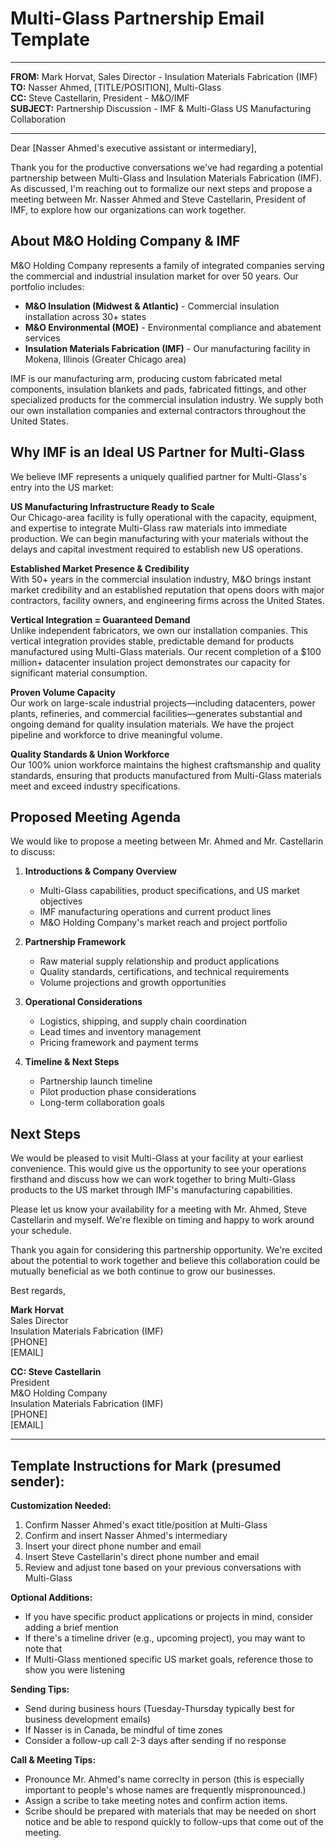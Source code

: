 # Multi-Glass Partnership Email Template

---

**FROM:** Mark Horvat, Sales Director - Insulation Materials Fabrication (IMF)  
**TO:** Nasser Ahmed, [TITLE/POSITION], Multi-Glass  
**CC:** Steve Castellarin, President - M&O/IMF  
**SUBJECT:** Partnership Discussion - IMF & Multi-Glass US Manufacturing Collaboration

---

Dear [Nasser Ahmed's executive assistant or intermediary],

Thank you for the productive conversations we've had regarding a potential partnership between Multi-Glass and Insulation Materials Fabrication (IMF). As discussed, I'm reaching out to formalize our next steps and propose a meeting between Mr. Nasser Ahmed and Steve Castellarin, President of IMF, to explore how our organizations can work together.

## About M&O Holding Company & IMF

M&O Holding Company represents a family of integrated companies serving the commercial and industrial insulation market for over 50 years. Our portfolio includes:

- **M&O Insulation (Midwest & Atlantic)** - Commercial insulation installation across 30+ states
- **M&O Environmental (MOE)** - Environmental compliance and abatement services
- **Insulation Materials Fabrication (IMF)** - Our manufacturing facility in Mokena, Illinois (Greater Chicago area)

IMF is our manufacturing arm, producing custom fabricated metal components, insulation blankets and pads, fabricated fittings, and other specialized products for the commercial insulation industry. We supply both our own installation companies and external contractors throughout the United States.

## Why IMF is an Ideal US Partner for Multi-Glass

We believe IMF represents a uniquely qualified partner for Multi-Glass's entry into the US market:

**US Manufacturing Infrastructure Ready to Scale**  
Our Chicago-area facility is fully operational with the capacity, equipment, and expertise to integrate Multi-Glass raw materials into immediate production. We can begin manufacturing with your materials without the delays and capital investment required to establish new US operations.

**Established Market Presence & Credibility**  
With 50+ years in the commercial insulation industry, M&O brings instant market credibility and an established reputation that opens doors with major contractors, facility owners, and engineering firms across the United States.

**Vertical Integration = Guaranteed Demand**  
Unlike independent fabricators, we own our installation companies. This vertical integration provides stable, predictable demand for products manufactured using Multi-Glass materials. Our recent completion of a $100 million+ datacenter insulation project demonstrates our capacity for significant material consumption.

**Proven Volume Capacity**  
Our work on large-scale industrial projects—including datacenters, power plants, refineries, and commercial facilities—generates substantial and ongoing demand for quality insulation materials. We have the project pipeline and workforce to drive meaningful volume.

**Quality Standards & Union Workforce**  
Our 100% union workforce maintains the highest craftsmanship and quality standards, ensuring that products manufactured from Multi-Glass materials meet and exceed industry specifications.

## Proposed Meeting Agenda

We would like to propose a meeting between Mr. Ahmed and Mr. Castellarin to discuss:

1. **Introductions & Company Overview**
   - Multi-Glass capabilities, product specifications, and US market objectives
   - IMF manufacturing operations and current product lines
   - M&O Holding Company's market reach and project portfolio

2. **Partnership Framework**
   - Raw material supply relationship and product applications
   - Quality standards, certifications, and technical requirements
   - Volume projections and growth opportunities

3. **Operational Considerations**
   - Logistics, shipping, and supply chain coordination
   - Lead times and inventory management
   - Pricing framework and payment terms

4. **Timeline & Next Steps**
   - Partnership launch timeline
   - Pilot production phase considerations
   - Long-term collaboration goals

## Next Steps

We would be pleased to visit Multi-Glass at your facility at your earliest convenience. This would give us the opportunity to see your operations firsthand and discuss how we can work together to bring Multi-Glass products to the US market through IMF's manufacturing capabilities.

Please let us know your availability for a meeting with Mr. Ahmed, Steve Castellarin and myself. We're flexible on timing and happy to work around your schedule.

Thank you again for considering this partnership opportunity. We're excited about the potential to work together and believe this collaboration could be mutually beneficial as we both continue to grow our businesses.

Best regards,

**Mark Horvat**  
Sales Director  
Insulation Materials Fabrication (IMF)  
[PHONE]  
[EMAIL]

**CC: Steve Castellarin**  
President  
M&O Holding Company  
Insulation Materials Fabrication (IMF)  
[PHONE]  
[EMAIL]

---

## Template Instructions for Mark (presumed sender):

**Customization Needed:**
1. Confirm Nasser Ahmed's exact title/position at Multi-Glass
2. Confirm and insert Nasser Ahmed's intermediary 
3. Insert your direct phone number and email
4. Insert Steve Castellarin's direct phone number and email
5. Review and adjust tone based on your previous conversations with Multi-Glass

**Optional Additions:**
- If you have specific product applications or projects in mind, consider adding a brief mention
- If there's a timeline driver (e.g., upcoming project), you may want to note that
- If Multi-Glass mentioned specific US market goals, reference those to show you were listening

**Sending Tips:**
- Send during business hours (Tuesday-Thursday typically best for business development emails)
- If Nasser is in Canada, be mindful of time zones
- Consider a follow-up call 2-3 days after sending if no response

**Call & Meeting Tips:**
- Pronounce Mr. Ahmed's name correclty in person (this is especially important to people's whose names are frequently mispronounced.)
- Assign a scribe to take meeting notes and confirm action items.
- Scribe should be prepared with materials that may be needed on short notice and be able to respond quickly to follow-ups that come out of the meeting.
